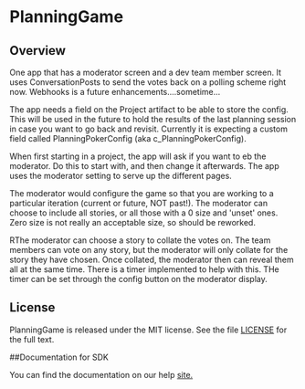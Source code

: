 PlanningGame 
=========================

## Overview

One app that has a moderator screen and a dev team member screen. It uses ConversationPosts to send the votes back on a polling scheme right now. 
Webhooks is a future enhancements....sometime...

The app needs a field on the Project artifact to be able to store the config. This will be used in the future to hold the results of the last planning session in case you want to go back and  revisit. Currently it is expecting a custom field called PlanningPokerConfig (aka c_PlanningPokerConfig). 

When first starting in a project, the app will ask if you want to eb the moderator. Do this to start with, and then change it afterwards. The app uses the moderator setting to serve up the different pages.

The moderator would configure the game so that you are working to a particular iteration (current or future, NOT past!). The moderator can choose to include all stories, or all those with a 0 size and 'unset' ones. Zero size is not really an acceptable size, so should be reworked.

RThe moderator can choose a story to collate the votes on. The team members can vote on any story, but the moderator will only collate for the story they have chosen. Once collated, the moderator then can reveal them all at the same time. There is a timer implemented to help with this. THe timer can be set through the config button on the moderator display.



## License

PlanningGame is released under the MIT license.  See the file [LICENSE](./LICENSE) for the full text.

##Documentation for SDK

You can find the documentation on our help [site.](https://help.rallydev.com/apps/2.1/doc/)
